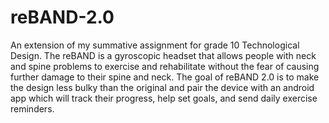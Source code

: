 # reBAND-2.0
An extension of my summative assignment for grade 10 Technological Design. The reBAND is a gyroscopic headset that allows people with neck and spine problems to exercise and rehabilitate without the fear of causing further damage to their spine and neck. The goal of reBAND 2.0 is to make the design less bulky than the original and pair the device with an android app which will track their progress, help set goals, and send daily exercise reminders.
